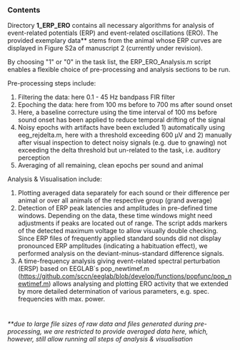 ### Contents

Directory **1_ERP_ERO** contains all necessary algorithms for analysis of event-related potentials (ERP) and event-related oscillations (ERO). The provided exemplary data** stems from the animal whose ERP curves are displayed in Figure S2a of manuscript 2 (currently under revision).

By choosing "1" or "0" in the task list, the ERP_ERO_Analysis.m script enables a flexible choice of pre-processing and analysis sections to be run.

Pre-processing steps include:
1. Filtering the data: here 0.1 - 45 Hz bandpass FIR filter
2. Epoching the data: here from 100 ms before to 700 ms after sound onset
3. Here, a baseline correcture using the time interval of 100 ms before sound onset has been applied to reduce temporal drifting of the signal
4. Noisy epochs with artifacts have been excluded 1) automatically using eeg_rejdelta.m, here with a threshold exceeding 600 µV and 2) manually after visual inspection to detect noisy signals (e.g. due to gnawing) not exceeding the delta threshold but un-related to the task, i.e. auditory perception
5. Averaging of all remaining, clean epochs per sound and animal 

Analysis & Visualisation include:
1. Plotting averaged data separately for each sound or their difference per animal or over all animals of the respective group (grand average) 
2. Detection of ERP peak latencies and amplitudes in pre-defined time windows. Depending on the data, these time windows might need adjustments if peaks are located out of range. The script adds markers of the detected maximum voltage to allow visually double checking. Since ERP files of frequently applied standard sounds did not display pronounced ERP amplitudes (indicating a habituation effect), we performed analysis on the deviant-minus-standard difference signals.
3. A time-frequency analysis giving event-related spectral perturbation (ERSP) based on EEGLAB´s pop_newtimef.m (https://github.com/sccn/eeglab/blob/develop/functions/popfunc/pop_newtimef.m) allows analysing and plotting ERO activity that we extended by more detailed determination of various parameters, e.g. spec. frequencies with max. power.

#
_**due to large file sizes of raw data and files generated during pre-processing, we are restricted to provide averaged data here, which, however, still allow running all steps of analysis & visualisation_

